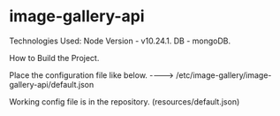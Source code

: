 # image-gallery-api

Technologies Used:
Node Version - v10.24.1.
DB - mongoDB.

How to Build the Project.

Place the configuration file like below.
----> /etc/image-gallery/image-gallery-api/default.json

Working config file is in the repository. (resources/default.json)

